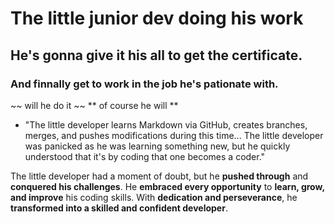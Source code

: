 # The little junior dev doing his work
## He's gonna give it his all to get the certificate.
### And finnally get to work in the job he's pationate with.
~~ will he do it ~~ ** of course he will **
* "The little developer learns Markdown via GitHub, creates branches, merges, and pushes modifications during this time...
The little developer was panicked as he was learning something new, but he quickly understood that
it's by coding that one becomes a coder."

The little developer had a moment of doubt, but he **pushed through** and 
**conquered his challenges**.
He **embraced every opportunity** to **learn, grow, and improve** his 
coding skills.
With **dedication and perseverance**, he **transformed into a skilled and 
confident developer**.

